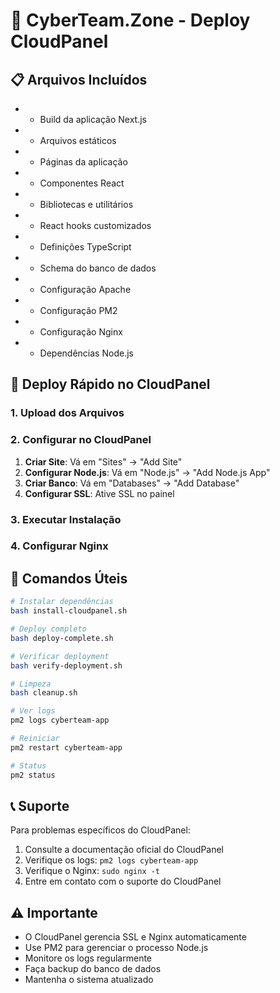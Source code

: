 # 🚀 CyberTeam.Zone - Deploy CloudPanel

## 📋 Arquivos Incluídos

-  - Build da aplicação Next.js
-  - Arquivos estáticos
-  - Páginas da aplicação
-  - Componentes React
-  - Bibliotecas e utilitários
-  - React hooks customizados
-  - Definições TypeScript
-  - Schema do banco de dados
-  - Configuração Apache
-  - Configuração PM2
-  - Configuração Nginx
-  - Dependências Node.js

## 🚀 Deploy Rápido no CloudPanel

### 1. Upload dos Arquivos


### 2. Configurar no CloudPanel
1. **Criar Site**: Vá em "Sites" → "Add Site"
2. **Configurar Node.js**: Vá em "Node.js" → "Add Node.js App"
3. **Criar Banco**: Vá em "Databases" → "Add Database"
4. **Configurar SSL**: Ative SSL no painel

### 3. Executar Instalação


### 4. Configurar Nginx


## 🔧 Comandos Úteis

```bash
# Instalar dependências
bash install-cloudpanel.sh

# Deploy completo
bash deploy-complete.sh

# Verificar deployment
bash verify-deployment.sh

# Limpeza
bash cleanup.sh

# Ver logs
pm2 logs cyberteam-app

# Reiniciar
pm2 restart cyberteam-app

# Status
pm2 status
```

## 📞 Suporte

Para problemas específicos do CloudPanel:
1. Consulte a documentação oficial do CloudPanel
2. Verifique os logs: `pm2 logs cyberteam-app`
3. Verifique o Nginx: `sudo nginx -t`
4. Entre em contato com o suporte do CloudPanel

## ⚠️ Importante

- O CloudPanel gerencia SSL e Nginx automaticamente
- Use PM2 para gerenciar o processo Node.js
- Monitore os logs regularmente
- Faça backup do banco de dados
- Mantenha o sistema atualizado
